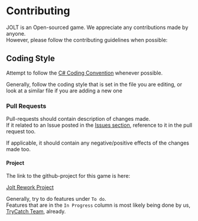 # Contributing

JOLT is an Open-sourced game. We appreciate any contributions made by anyone.<br>However, please follow the contributing guidelines when possible:

## Coding Style

Attempt to follow the [C# Coding Convention](https://docs.microsoft.com/en-us/dotnet/csharp/programming-guide/inside-a-program/coding-conventions) whenever possible.

Generally, follow the coding style that is set in the file you are editing, or look at a similar file if you are adding a new one

### Pull Requests

Pull-requests should contain description of changes made.<br>
If it related to an Issue posted in the [Issues section](https://github.com/TryCatchGame/JOLT/issues), reference to it in the pull request too.

If applicable, it should contain any negative/positive effects of the changes made too.

#### Project

The link to the github-project for this game is here:

[Jolt Rework Project](https://github.com/orgs/TryCatchGame/projects/1)

Generally, try to do features under `To do`.<br>
Features that are in the `In Progress` column is most likely being done by us, [TryCatch Team](https://github.com/orgs/TryCatchGame/people), already.
